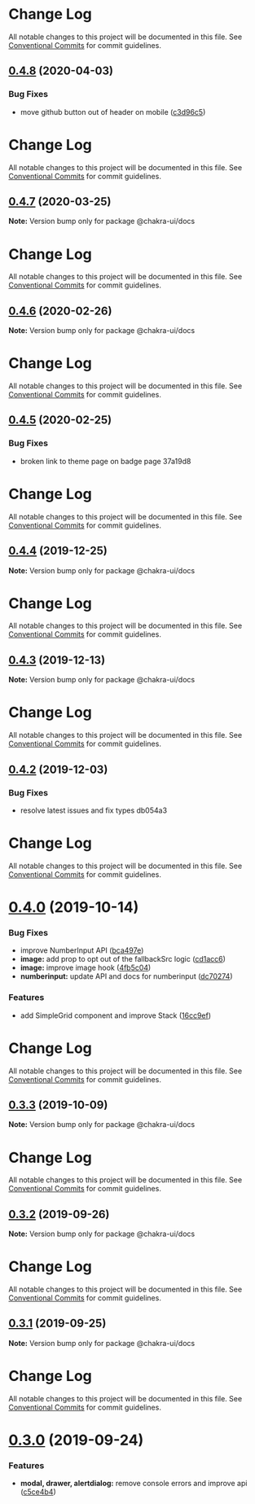 # Change Log

All notable changes to this project will be documented in this file. See
[Conventional Commits](https://conventionalcommits.org) for commit guidelines.

## [0.4.8](https://github.com/dmercertaylor/chakra-ui/compare/@chakra-ui/docs@0.4.7...@chakra-ui/docs@0.4.8) (2020-04-03)

### Bug Fixes

- move github button out of header on mobile
  ([c3d96c5](https://github.com/dmercertaylor/chakra-ui/commit/c3d96c5b6160827f55caa190afa1f6f1f04e2593))

# Change Log

All notable changes to this project will be documented in this file. See
[Conventional Commits](https://conventionalcommits.org) for commit guidelines.

## [0.4.7](/compare/@chakra-ui/docs@0.4.6...@chakra-ui/docs@0.4.7) (2020-03-25)

**Note:** Version bump only for package @chakra-ui/docs

# Change Log

All notable changes to this project will be documented in this file. See
[Conventional Commits](https://conventionalcommits.org) for commit guidelines.

## [0.4.6](/compare/@chakra-ui/docs@0.4.5...@chakra-ui/docs@0.4.6) (2020-02-26)

**Note:** Version bump only for package @chakra-ui/docs

# Change Log

All notable changes to this project will be documented in this file. See
[Conventional Commits](https://conventionalcommits.org) for commit guidelines.

## [0.4.5](/compare/@chakra-ui/docs@0.4.4...@chakra-ui/docs@0.4.5) (2020-02-25)

### Bug Fixes

- broken link to theme page on badge page 37a19d8

# Change Log

All notable changes to this project will be documented in this file. See
[Conventional Commits](https://conventionalcommits.org) for commit guidelines.

## [0.4.4](/compare/@chakra-ui/docs@0.4.3...@chakra-ui/docs@0.4.4) (2019-12-25)

**Note:** Version bump only for package @chakra-ui/docs

# Change Log

All notable changes to this project will be documented in this file. See
[Conventional Commits](https://conventionalcommits.org) for commit guidelines.

## [0.4.3](/compare/@chakra-ui/docs@0.4.2...@chakra-ui/docs@0.4.3) (2019-12-13)

**Note:** Version bump only for package @chakra-ui/docs

# Change Log

All notable changes to this project will be documented in this file. See
[Conventional Commits](https://conventionalcommits.org) for commit guidelines.

## [0.4.2](/compare/@chakra-ui/docs@0.4.1...@chakra-ui/docs@0.4.2) (2019-12-03)

### Bug Fixes

- resolve latest issues and fix types db054a3

# Change Log

All notable changes to this project will be documented in this file. See
[Conventional Commits](https://conventionalcommits.org) for commit guidelines.

# [0.4.0](https://github.com/chakra-ui/chakra-ui/compare/@chakra-ui/docs@0.3.3...@chakra-ui/docs@0.4.0) (2019-10-14)

### Bug Fixes

- improve NumberInput API
  ([bca497e](https://github.com/chakra-ui/chakra-ui/commit/bca497e))
- **image:** add prop to opt out of the fallbackSrc logic
  ([cd1acc6](https://github.com/chakra-ui/chakra-ui/commit/cd1acc6))
- **image:** improve image hook
  ([4fb5c04](https://github.com/chakra-ui/chakra-ui/commit/4fb5c04))
- **numberinput:** update API and docs for numberinput
  ([dc70274](https://github.com/chakra-ui/chakra-ui/commit/dc70274))

### Features

- add SimpleGrid component and improve Stack
  ([16cc9ef](https://github.com/chakra-ui/chakra-ui/commit/16cc9ef))

# Change Log

All notable changes to this project will be documented in this file. See
[Conventional Commits](https://conventionalcommits.org) for commit guidelines.

## [0.3.3](https://github.com/chakra-ui/chakra-ui/compare/@chakra-ui/docs@0.3.2...@chakra-ui/docs@0.3.3) (2019-10-09)

**Note:** Version bump only for package @chakra-ui/docs

# Change Log

All notable changes to this project will be documented in this file. See
[Conventional Commits](https://conventionalcommits.org) for commit guidelines.

## [0.3.2](https://github.com/chakra-ui/chakra-ui/compare/@chakra-ui/docs@0.3.1...@chakra-ui/docs@0.3.2) (2019-09-26)

**Note:** Version bump only for package @chakra-ui/docs

# Change Log

All notable changes to this project will be documented in this file. See
[Conventional Commits](https://conventionalcommits.org) for commit guidelines.

## [0.3.1](https://github.com/chakra-ui/chakra-ui/compare/@chakra-ui/docs@0.3.0...@chakra-ui/docs@0.3.1) (2019-09-25)

**Note:** Version bump only for package @chakra-ui/docs

# Change Log

All notable changes to this project will be documented in this file. See
[Conventional Commits](https://conventionalcommits.org) for commit guidelines.

# [0.3.0](https://github.com/chakra-ui/chakra-ui/compare/@chakra-ui/docs@0.2.5...@chakra-ui/docs@0.3.0) (2019-09-24)

### Features

- **modal, drawer, alertdialog:** remove console errors and improve api
  ([c5ce4b4](https://github.com/chakra-ui/chakra-ui/commit/c5ce4b4))
